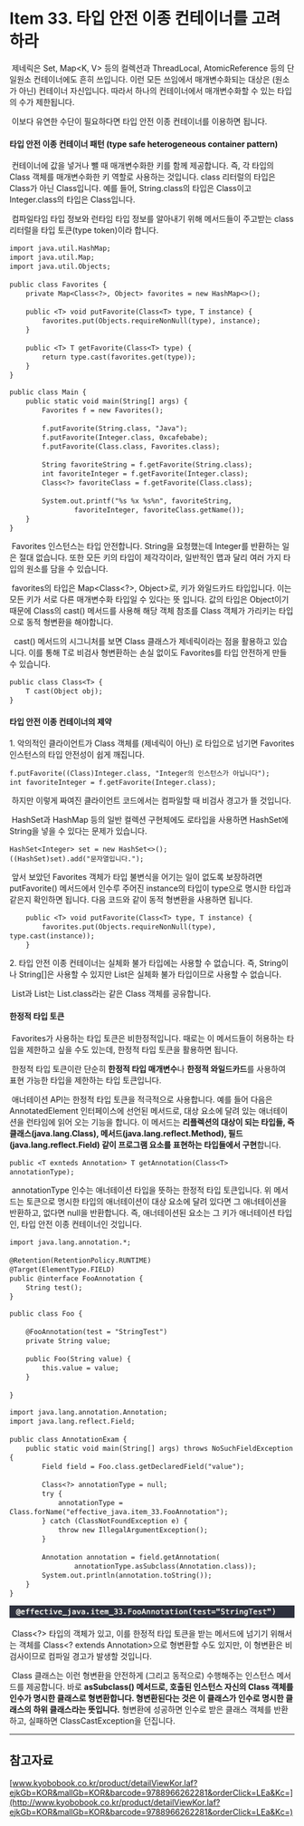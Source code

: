 # Item 33. 타입 안전 이종 컨테이너를 고려하라

 제네릭은 Set<E>, Map<K, V> 등의 컬렉션과 ThreadLocal<T>, AtomicReference<T> 등의 단일원소 컨테이너에도 흔히 쓰입니다. 이런 모든 쓰임에서 매개변수화되는 대상은 (원소가 아닌) 컨테이너 자신입니다. 따라서 하나의 컨테이너에서 매개변수화할 수 있는 타입의 수가 제한됩니다.

 이보다 유연한 수단이 필요하다면 타입 안전 이종 컨테이너를 이용하면 됩니다.

#### 타입 안전 이종 컨테이너 패턴 (type safe heterogeneous container pattern)

 컨테이너에 값을 넣거나 뺄 때 매개변수화한 키를 함께 제공합니다. 즉, 각 타입의 Class 객체를 매개변수화한 키 역할로 사용하는 것입니다. class 리터럴의 타입은 Class가 아닌 Class<T>입니다. 예를 들어, String.class의 타입은 Class<String>이고 Integer.class의 타입은 Class<Integer>입니다.

 컴파일타임 타입 정보와 런타임 타입 정보를 알아내기 위해 메서드들이 주고받는 class 리터럴을 타입 토큰(type token)이라 합니다.

```
import java.util.HashMap;
import java.util.Map;
import java.util.Objects;

public class Favorites {
    private Map<Class<?>, Object> favorites = new HashMap<>();

    public <T> void putFavorite(Class<T> type, T instance) {
        favorites.put(Objects.requireNonNull(type), instance);
    }

    public <T> T getFavorite(Class<T> type) {
        return type.cast(favorites.get(type));
    }
}

```

```
public class Main {
    public static void main(String[] args) {
        Favorites f = new Favorites();

        f.putFavorite(String.class, "Java");
        f.putFavorite(Integer.class, 0xcafebabe);
        f.putFavorite(Class.class, Favorites.class);

        String favoriteString = f.getFavorite(String.class);
        int favoriteInteger = f.getFavorite(Integer.class);
        Class<?> favoriteClass = f.getFavorite(Class.class);

        System.out.printf("%s %x %s%n", favoriteString,
                favoriteInteger, favoriteClass.getName());
    }
}

```

 Favorites 인스턴스는 타입 안전합니다. String을 요청했는데 Integer를 반환하는 일은 절대 없습니다. 또한 모든 키의 타입이 제각각이라, 일반적인 맵과 달리 여러 가지 타입의 원소를 담을 수 있습니다.

 favorites의 타입은 Map<Class<?>, Object>로, 키가 와일드카드 타입입니다. 이는 모든 키가 서로 다른 매개변수화 타입일 수 있다는 뜻 입니다. 값의 타입은 Object이기 때문에 Class의 cast() 메서드를 사용해 해당 객체 참조를 Class 객체가 가리키는 타입으로 동적 형변환을 해야합니다.

  cast() 메서드의 시그니처를 보면 Class 클래스가 제네릭이라는 점을 활용하고 있습니다. 이를 통해 T로 비검사 형변환하는 손실 없이도 Favorites를 타입 안전하게 만들 수 있습니다.

```
public class Class<T> {
    T cast(Object obj);
}
```

#### 타입 안전 이종 컨테이너의 제약

1\. 악의적인 클라이언트가 Class 객체를 (제네릭이 아닌) 로 타입으로 넘기면 Favorites 인스턴스의 타입 안전성이 쉽게 깨집니다.

```
f.putFavorite((Class)Integer.class, "Integer의 인스턴스가 아닙니다");
int favoriteInteger = f.getFavorite(Integer.class);
```

 하지만 이렇게 짜여진 클라이언트 코드에서는 컴파일할 때 비검사 경고가 뜰 것입니다.

 HashSet과 HashMap 등의 일반 컬렉션 구현체에도 로타입을 사용하면 HashSet<Integer>에 String을 넣을 수 있다는 문제가 있습니다.

```
HashSet<Integer> set = new HashSet<>();
((HashSet)set).add("문자열입니다.");
```

 앞서 보았던 Favorites 객체가 타입 불변식을 어기는 일이 없도록 보장하려면 putFavorite() 메서드에서 인수루 주어진 instance의 타입이 type으로 명시한 타입과 같은지 확인하면 됩니다. 다음 코드와 같이 동적 형변환을 사용하면 됩니다.

```
    public <T> void putFavorite(Class<T> type, T instance) {
        favorites.put(Objects.requireNonNull(type), type.cast(instance));
    }
```

2\. 타입 안전 이종 컨테이너는 실체화 불가 타입에는 사용할 수 없습니다. 즉, String이나 String\[\]은 사용할 수 있지만 List<String>은 실체화 불가 타입이므로 사용할 수 없습니다.

 List<String>과 List<Integer>는 List.class라는 같은 Class 객체를 공유합니다.

#### 한정적 타입 토큰

 Favorites가 사용하는 타입 토큰은 비한정적입니다. 때로는 이 메서드들이 허용하는 타입을 제한하고 싶을 수도 있는데, 한정적 타입 토큰을 활용하면 됩니다.

 한정적 타입 토큰이란 단순히 **한정적 타입 매개변수**나 **한정적 와일드카드**를 사용하여 표현 가능한 타입을 제한하는 타입 토큰입니다.

 애너테이션 API는 한정적 타입 토큰을 적극적으로 사용합니다. 예를 들어 다음은 AnnotatedElement 인터페이스에 선언된 메서드로, 대상 요소에 달려 있는 애너테이션을 런타임에 읽어 오는 기능을 합니다. 이 메서드는 **리플렉션의 대상이 되는 타입들, 즉 클래스(java.lang.Class<T>), 메서드(java.lang.reflect.Method), 필드(java.lang.reflect.Field) 같이 프로그램 요소를 표현하는 타입들에서 구현**합니다.

```
public <T exnteds Annotation> T getAnnotation(Class<T> annotationType);
```

 annotationType 인수는 애너테이션 타입을 뜻하는 한정적 타입 토큰입니다. 위 메서드는 토큰으로 명시한 타입의 애너테이션이 대상 요소에 달려 있다면 그 애너테이션을 반환하고, 없다면 null을 반환합니다. 즉, 애너테이션된 요소는 그 키가 애너테이션 타입인, 타입 안전 이종 컨테이너인 것입니다.

```
import java.lang.annotation.*;

@Retention(RetentionPolicy.RUNTIME)
@Target(ElementType.FIELD)
public @interface FooAnnotation {
    String test();
}

```

```
public class Foo {

    @FooAnnotation(test = "StringTest")
    private String value;

    public Foo(String value) {
        this.value = value;
    }

}

```

```
import java.lang.annotation.Annotation;
import java.lang.reflect.Field;

public class AnnotationExam {
    public static void main(String[] args) throws NoSuchFieldException {
        Field field = Foo.class.getDeclaredField("value");

        Class<?> annotationType = null;
        try {
            annotationType = Class.forName("effective_java.item_33.FooAnnotation");
        } catch (ClassNotFoundException e) {
            throw new IllegalArgumentException();
        }

        Annotation annotation = field.getAnnotation(
                annotationType.asSubclass(Annotation.class));
        System.out.println(annotation.toString());
    }
}

```

![출력 결과](./images/print.png)

 Class<?> 타입의 객체가 있고, 이를 한정적 타입 토큰을 받는 메서드에 넘기기 위해서는 객체를 Class<? extends Annotation>으로 형변환할 수도 있지만, 이 형변환은 비검사이므로 컴파일 경고가 발생할 것입니다.

 Class 클래스는 이런 형변환을 안전하게 (그리고 동적으로) 수행해주는 인스턴스 메서드를 제공합니다. 바로 **asSubclass() 메서드로, 호출된 인스턴스 자신의 Class 객체를 인수가 명시한 클래스로 형변환합니다. 형변환된다는 것은 이 클래스가 인수로 명시한 클래스의 하위 클래스라는 뜻입니다.** 형변환에 성공하면 인수로 받은 클래스 객체를 반환하고, 실패하면 ClassCastException을 던집니다.

---

## 참고자료

[www.kyobobook.co.kr/product/detailViewKor.laf?ejkGb=KOR&mallGb=KOR&barcode=9788966262281&orderClick=LEa&Kc=](http://www.kyobobook.co.kr/product/detailViewKor.laf?ejkGb=KOR&mallGb=KOR&barcode=9788966262281&orderClick=LEa&Kc=)
